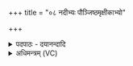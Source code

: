 +++
title = "०८ नदीभ्यः पौञ्जिष्ठमृक्षीकाभ्यो"

+++
<details><summary>पदपाठः - दयानन्दादि</summary>

न॒दीभ्यः॑। पौ॒ञ्जि॒ष्ठम्। ऋ॒क्षीका॑भ्यः। नैषा॑दम्। नैसा॑द॒मिति॒ नैऽसा॑दम्। पु॒रु॒ष॒व्या॒घ्रायेति॑ पुरुषऽव्या॒घ्राय॑। दु॒र्मद॒मिति॑ दुः॒ऽमद॑म्। ग॒न्ध॒र्वा॒प्स॒रोभ्य॒ इति॒ गन्धर्वाप्स॒रःऽसरःऽभ्यः॑। व्रात्य॑म्। प्र॒युग्भ्य॒ इति॑ प्र॒युक्ऽभ्यः॑। उन्म॑त्त॒मित्युत्ऽम॑त्तम्। स॒र्प॒दे॒व॒ज॒नेभ्य॒ इति॑ सर्पऽदेवज॒नेभ्यः॑। अप्र॑तिपद॒मित्यप्र॑तिऽपदम्। अये॑भ्यः। कि॒त॒वम्। ई॒र्य्यता॑यै। अकि॑तवम्। पि॒शा॒चेभ्यः॑। वि॒द॒ल॒का॒रीमिति॑ विदलऽका॒रीम्। या॒तु॒धाने॑भ्य॒ इति॑ यातु॒ऽधाने॑भ्यः। क॒ण्ट॒की॒का॒रीमिति॑ कण्टकीऽका॒रीम्। ८।
</details>

<details><summary>अधिमन्त्रम् (VC)</summary>

- विद्वांसो देवता
- नारायण ऋषिः
- कृतिः
- निषादः
</details>